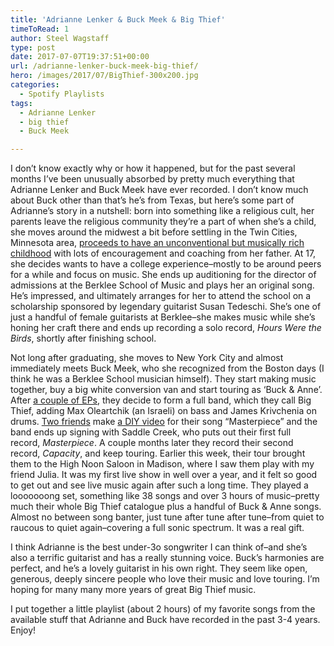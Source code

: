 ```yaml
---
title: 'Adrianne Lenker & Buck Meek & Big Thief'
timeToRead: 1 
author: Steel Wagstaff
type: post
date: 2017-07-07T19:37:51+00:00
url: /adrianne-lenker-buck-meek-big-thief/
hero: /images/2017/07/BigThief-300x200.jpg
categories:
  - Spotify Playlists
tags:
  - Adrianne Lenker
  - big thief
  - Buck Meek

---
```

I don&#8217;t know exactly why or how it happened, but for the past several months I&#8217;ve been unusually absorbed by pretty much everything that Adrianne Lenker and Buck Meek have ever recorded. I don&#8217;t know much about Buck other than that&#8217;s he&#8217;s from Texas, but here&#8217;s some part of Adrianne&#8217;s story in a nutshell: born into something like a religious cult, her parents leave the religious community they&#8217;re a part of when she&#8217;s a child, she moves around the midwest a bit before settling in the Twin Cities, Minnesota area, <a href="http://pitchfork.com/thepitch/1482-big-thiefs-adrianne-lenker-has-seen-some-shit/" target="_blank" rel="noopener">proceeds to have an unconventional but musically rich childhood</a> with lots of encouragement and coaching from her father. At 17, she decides wants to have a college experience&#8211;mostly to be around peers for a while and focus on music. She ends up auditioning for the director of admissions at the Berklee School of Music and plays her an original song. He&#8217;s impressed, and ultimately arranges for her to attend the school on a scholarship sponsored by legendary guitarist Susan Tedeschi. She&#8217;s one of just a handful of female guitarists at Berklee&#8211;she makes music while she&#8217;s honing her craft there and ends up recording a solo record, _Hours Were the Birds_, shortly after finishing school.

Not long after graduating, she moves to New York City and almost immediately meets Buck Meek, who she recognized from the Boston days (I think he was a Berklee School musician himself). They start making music together, buy a big white conversion van and start touring as &#8216;Buck & Anne&#8217;. After <a href="https://buckandanne.bandcamp.com/" target="_blank" rel="noopener">a couple of EPs</a>, they decide to form a full band, which they call Big Thief, adding Max Oleartchik (an Israeli) on bass and James Krivchenia on drums. <a href="http://www.slope.house/about.html" target="_blank" rel="noopener">Two friends</a> make <a href="https://www.youtube.com/watch?v=oacUgWXrqwc" target="_blank" rel="noopener">a DIY video</a> for their song &#8220;Masterpiece&#8221; and the band ends up signing with Saddle Creek, who puts out their first full record, _Masterpiece_. A couple months later they record their second record, _Capacity_, and keep touring. Earlier this week, their tour brought them to the High Noon Saloon in Madison, where I saw them play with my friend Julia. It was my first live show in well over a year, and it felt so good to get out and see live music again after such a long time. They played a looooooong set, something like 38 songs and over 3 hours of music&#8211;pretty much their whole Big Thief catalogue plus a handful of Buck & Anne songs. Almost no between song banter, just tune after tune after tune&#8211;from quiet to raucous to quiet again&#8211;covering a full sonic spectrum. It was a real gift.

I think Adrianne is the best under-3o songwriter I can think of&#8211;and she&#8217;s also a terrific guitarist and has a really stunning voice. Buck&#8217;s harmonies are perfect, and he&#8217;s a lovely guitarist in his own right. They seem like open, generous, deeply sincere people who love their music and love touring. I&#8217;m hoping for many many more years of great Big Thief music.

I put together a little playlist (about 2 hours) of my favorite songs from the available stuff that Adrianne and Buck have recorded in the past 3-4 years. Enjoy!